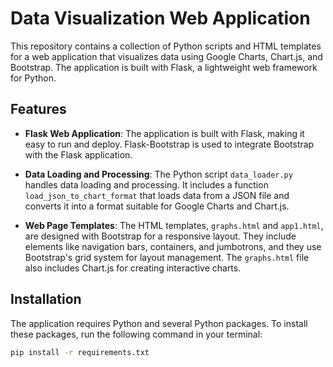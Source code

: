 # Data Visualization Web Application

This repository contains a collection of Python scripts and HTML templates for a web application that visualizes data using Google Charts, Chart.js, and Bootstrap. The application is built with Flask, a lightweight web framework for Python.

## Features

- **Flask Web Application**: The application is built with Flask, making it easy to run and deploy. Flask-Bootstrap is used to integrate Bootstrap with the Flask application.

- **Data Loading and Processing**: The Python script `data_loader.py` handles data loading and processing. It includes a function `load_json_to_chart_format` that loads data from a JSON file and converts it into a format suitable for Google Charts and Chart.js.

- **Web Page Templates**: The HTML templates, `graphs.html` and `app1.html`, are designed with Bootstrap for a responsive layout. They include elements like navigation bars, containers, and jumbotrons, and they use Bootstrap's grid system for layout management. The `graphs.html` file also includes Chart.js for creating interactive charts.

## Installation

The application requires Python and several Python packages. To install these packages, run the following command in your terminal:

```bash
pip install -r requirements.txt